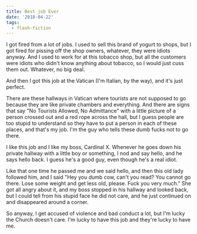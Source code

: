 ```yaml
---
title: Best job Ever
date: '2018-04-22'
tags:
  - flash-fiction
---
```


I got fired from a lot of jobs. I used to sell this brand of yogurt to shops,
but I got fired for pissing off the shop owners, whatever, they were idiots
anyway. And I used to work for at this tobacco shop, but all the customers were
idiots who didn't know anything about tobacco, so I would just cuss them out.
Whatever, no big deal.

<!-- truncate -->

And then I got this job at the Vatican (I'm Italian, by the way), and it's just
perfect.

There are these hallways in Vatican where tourists are not supposed to go
because they are like private chambers and everything. And there are signs that
say "No Tourists Allowed, No Admittance" with a little picture of a person
crossed out and a red rope across the hall, but I guess people are too stupid to
understand so they have to put a person in each of these places, and that's my
job. I'm the guy who tells these dumb fucks not to go there.

I like this job and I like my boss, Cardinal X. Whenever he goes down his
private hallway with a little boy or something, I nod and say hello, and he says
hello back. I guess he's a good guy, even though he's a real idiot.

Like that one time he passed me and we said hello, and then this old lady
followed him, and I said "Hey you dumb cow, can't you read? You cannot go there.
Lose some weight and get less old, please. Fuck you very much." She got all
angry about it, and my boss stopped in his hallway and looked back, but I could
tell from his stupid face he did not care, and he just continued on and
disappeared around a corner.

So anyway, I get accused of violence and bad conduct a lot, but I'm lucky the
Church doesn't care. I'm lucky to have this job and they're lucky to have me.
